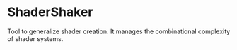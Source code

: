 ShaderShaker
============

Tool to generalize shader creation. It manages the combinational complexity of shader systems.  